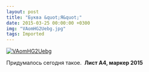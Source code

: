 ```yaml
---
layout: post
title: "Буква &quot;Я&quot;"
date: 2015-03-25 00:00:00 +0300
img: "VAomHG2Uebg.jpg"
tags: Imported
---
```


[![VAomHG2Uebg](/blog/assets/img/VAomHG2Uebg.jpg)](/blog/assets/img/VAomHG2Uebg.jpg)

Придумалось сегодня такое.  **Лист А4, маркер 2015**